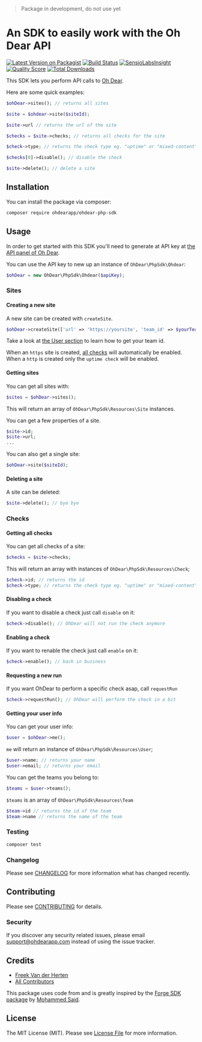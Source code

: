 > Package in development, do not use yet

# An SDK to easily work with the Oh Dear API

[![Latest Version on Packagist](https://img.shields.io/packagist/v/ohdearapp/ohdear-php-sdk.svg?style=flat-square)](https://packagist.org/packages/ohdearapp/ohdear-php-sdk)
[![Build Status](https://img.shields.io/travis/ohdearapp/ohdear-php-sdk/master.svg?style=flat-square)](https://travis-ci.org/ohdearapp/ohdear-php-sdk)
[![SensioLabsInsight](https://img.shields.io/sensiolabs/i/49062048-b90d-423b-b6a3-bfe273376639.svg?style=flat-square)](https://insight.sensiolabs.com/projects/49062048-b90d-423b-b6a3-bfe273376639)
[![Quality Score](https://img.shields.io/scrutinizer/g/ohdearapp/ohdear-php-sdk.svg?style=flat-square)](https://scrutinizer-ci.com/g/ohdearapp/ohdear-php-sdk)
[![Total Downloads](https://img.shields.io/packagist/dt/ohdearapp/ohdear-php-sdk.svg?style=flat-square)](https://packagist.org/packages/ohdearapp/ohdear-php-sdk)

This SDK lets you perform API calls to [Oh Dear](https://ohdearapp.com).

Here are some quick examples:

```php
$ohDear->sites(); // returns all sites

$site = $ohdear->site($siteId);

$site->url // returns the url of the site

$checks = $site->checks; // returns all checks for the site

$check->type; // returns the check type eg. "uptime" or "mixed-content"

$checks[0]->disable(); // disable the check

$site->delete(); // delete a site
```

## Installation

You can install the package via composer:

```bash
composer require ohdearapp/ohdear-php-sdk
```

## Usage

In order to get started with this SDK you'll need to generate at API key at [the API panel of Oh Dear](https://ohdearapp.com/xxxxx).

You can use the API key to new up an instance of `OhDear\PhpSdk\Ohdear`:

```php
$ohDear = new OhDear\PhpSdk\Ohdear($apiKey);
```

### Sites

#### Creating a new site

A new site can be created with `createSite`. 

```php
$ohDear->createSite(['url' => 'https://yoursite', 'team_id' => $yourTeamId]);
```

Take a look at [the User section](xxxxxx) to learn how to get your team id.

When an `https` site is created, [all checks](TODO:linkToDocsWithAllChecks) will automatically be enabled. When a `http` is created only the `uptime check` will be enabled.

#### Getting sites
You can get all sites with:

```php
$sites = $ohDear->sites();
```

This will return an array of `OhDear\PhpSdk\Resources\Site` instances. 

You can get a few properties of a site.
```php
$site->id;
$site->url;
...
```

You can also get a single site:

```php
$ohDear->site($siteId);
```

#### Deleting a site
A site can be deleted:

```php
$site->delete(); // bye bye
```

### Checks

#### Getting all checks

You can get all checks of a site:

```php
$checks = $site->checks;
```

This will return an array with instances of `OhDear\PhpSdk\Resources\Check`;

```php
$check->id; // returns the id
$check->type; // returns the check type eg. "uptime" or "mixed-content"
```

#### Disabling a check

If you want to disable a check just call `disable` on it:

```php
$check->disable(); // OhDear will not run the check anymore
```

#### Enabling a check

If you want to renable the check just call `enable` on it:

```php
$check->enable(); // back in business
```

#### Requesting a new run

If you want OhDear to perform a specific check asap, call `requestRun`

```php
$check->requestRun(); // OhDear will perform the check in a bit
```

#### Getting your user info

You can get your user info:

```php
$user = $ohDear->me();
```

`me` will return an instance of `OhDear\PhpSdk\Resources\User`;

```php
$user->name; // returns your name
$user->email; // returns your email
```

You can get the teams you belong to:

```php
$teams = $user->teams();
```

`$teams` is an array of `OhDear\PhpSdk\Resources\Team`

```php
$team->id // returns the id of the team
$team->name // returns the name of the team
```

### Testing

``` bash
composer test
```

### Changelog

Please see [CHANGELOG](CHANGELOG.md) for more information what has changed recently.

## Contributing

Please see [CONTRIBUTING](CONTRIBUTING.md) for details.

### Security

If you discover any security related issues, please email support@ohdearapp.com instead of using the issue tracker.

## Credits

- [Freek Van der Herten](https://github.com/freekmurze)
- [All Contributors](../../contributors)

This package uses code from and is greatly inspired by the [Forge SDK package](https://github.com/themsaid/forge-sdk) by [Mohammed Said](https://github.com/themsaid).

## License

The MIT License (MIT). Please see [License File](LICENSE.md) for more information.
